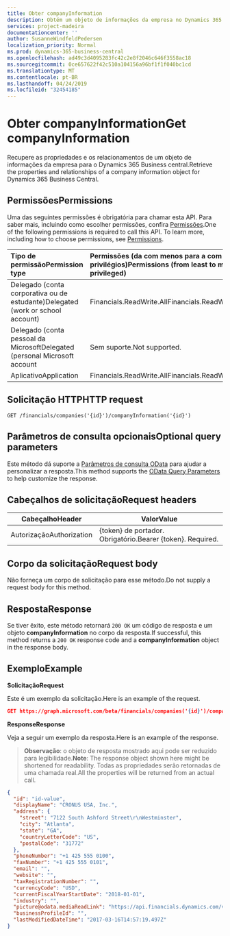 ```yaml
---
title: Obter companyInformation
description: Obtém um objeto de informações da empresa no Dynamics 365 Business central.
services: project-madeira
documentationcenter: ''
author: SusanneWindfeldPedersen
localization_priority: Normal
ms.prod: dynamics-365-business-central
ms.openlocfilehash: ad49c3d4095283fc42c2e8f2046c646f3558ac18
ms.sourcegitcommit: 0ce657622f42c510a104156a96bf1f1f040bc1cd
ms.translationtype: MT
ms.contentlocale: pt-BR
ms.lasthandoff: 04/24/2019
ms.locfileid: "32454185"
---
```

# <a name="get-companyinformation"></a><span data-ttu-id="fd042-103">Obter companyInformation</span><span class="sxs-lookup"><span data-stu-id="fd042-103">Get companyInformation</span></span>
<span data-ttu-id="fd042-104">Recupere as propriedades e os relacionamentos de um objeto de informações da empresa para o Dynamics 365 Business central.</span><span class="sxs-lookup"><span data-stu-id="fd042-104">Retrieve the properties and relationships of a company information object for Dynamics 365 Business Central.</span></span>

## <a name="permissions"></a><span data-ttu-id="fd042-105">Permissões</span><span class="sxs-lookup"><span data-stu-id="fd042-105">Permissions</span></span>
<span data-ttu-id="fd042-p101">Uma das seguintes permissões é obrigatória para chamar esta API. Para saber mais, incluindo como escolher permissões, confira [Permissões](/graph/permissions-reference).</span><span class="sxs-lookup"><span data-stu-id="fd042-p101">One of the following permissions is required to call this API. To learn more, including how to choose permissions, see [Permissions](/graph/permissions-reference).</span></span>

|<span data-ttu-id="fd042-108">Tipo de permissão</span><span class="sxs-lookup"><span data-stu-id="fd042-108">Permission type</span></span> |<span data-ttu-id="fd042-109">Permissões (da com menos para a com mais privilégios)</span><span class="sxs-lookup"><span data-stu-id="fd042-109">Permissions (from least to most privileged)</span></span>|
|:---------------|:------------------------------------------|
|<span data-ttu-id="fd042-110">Delegado (conta corporativa ou de estudante)</span><span class="sxs-lookup"><span data-stu-id="fd042-110">Delegated (work or school account)</span></span>|<span data-ttu-id="fd042-111">Financials.ReadWrite.All</span><span class="sxs-lookup"><span data-stu-id="fd042-111">Financials.ReadWrite.All</span></span> |
|<span data-ttu-id="fd042-112">Delegado (conta pessoal da Microsoft</span><span class="sxs-lookup"><span data-stu-id="fd042-112">Delegated (personal Microsoft account</span></span>|<span data-ttu-id="fd042-113">Sem suporte.</span><span class="sxs-lookup"><span data-stu-id="fd042-113">Not supported.</span></span>|
|<span data-ttu-id="fd042-114">Aplicativo</span><span class="sxs-lookup"><span data-stu-id="fd042-114">Application</span></span>|<span data-ttu-id="fd042-115">Financials.ReadWrite.All</span><span class="sxs-lookup"><span data-stu-id="fd042-115">Financials.ReadWrite.All</span></span>|

## <a name="http-request"></a><span data-ttu-id="fd042-116">Solicitação HTTP</span><span class="sxs-lookup"><span data-stu-id="fd042-116">HTTP request</span></span>
```
GET /financials/companies('{id}')/companyInformation('{id}')
```
## <a name="optional-query-parameters"></a><span data-ttu-id="fd042-117">Parâmetros de consulta opcionais</span><span class="sxs-lookup"><span data-stu-id="fd042-117">Optional query parameters</span></span>
<span data-ttu-id="fd042-118">Este método dá suporte a [Parâmetros de consulta OData](/graph/query-parameters) para ajudar a personalizar a resposta.</span><span class="sxs-lookup"><span data-stu-id="fd042-118">This method supports the [OData Query Parameters](/graph/query-parameters) to help customize the response.</span></span>

## <a name="request-headers"></a><span data-ttu-id="fd042-119">Cabeçalhos de solicitação</span><span class="sxs-lookup"><span data-stu-id="fd042-119">Request headers</span></span>
|<span data-ttu-id="fd042-120">Cabeçalho</span><span class="sxs-lookup"><span data-stu-id="fd042-120">Header</span></span>|<span data-ttu-id="fd042-121">Valor</span><span class="sxs-lookup"><span data-stu-id="fd042-121">Value</span></span>|
|------|-----|
|<span data-ttu-id="fd042-122">Autorização</span><span class="sxs-lookup"><span data-stu-id="fd042-122">Authorization</span></span>  |<span data-ttu-id="fd042-p102">{token} de portador. Obrigatório.</span><span class="sxs-lookup"><span data-stu-id="fd042-p102">Bearer {token}. Required.</span></span> |

## <a name="request-body"></a><span data-ttu-id="fd042-125">Corpo da solicitação</span><span class="sxs-lookup"><span data-stu-id="fd042-125">Request body</span></span>
<span data-ttu-id="fd042-126">Não forneça um corpo de solicitação para esse método.</span><span class="sxs-lookup"><span data-stu-id="fd042-126">Do not supply a request body for this method.</span></span>

## <a name="response"></a><span data-ttu-id="fd042-127">Resposta</span><span class="sxs-lookup"><span data-stu-id="fd042-127">Response</span></span>
<span data-ttu-id="fd042-128">Se tiver êxito, este método retornará `200 OK` um código de resposta e um objeto **companyInformation** no corpo da resposta.</span><span class="sxs-lookup"><span data-stu-id="fd042-128">If successful, this method returns a `200 OK` response code and a **companyInformation** object in the response body.</span></span>

## <a name="example"></a><span data-ttu-id="fd042-129">Exemplo</span><span class="sxs-lookup"><span data-stu-id="fd042-129">Example</span></span>

<span data-ttu-id="fd042-130">**Solicitação**</span><span class="sxs-lookup"><span data-stu-id="fd042-130">**Request**</span></span>

<span data-ttu-id="fd042-131">Este é um exemplo da solicitação.</span><span class="sxs-lookup"><span data-stu-id="fd042-131">Here is an example of the request.</span></span>
```json
GET https://graph.microsoft.com/beta/financials/companies('{id}')/companyInformation('{id}')
```

<span data-ttu-id="fd042-132">**Response**</span><span class="sxs-lookup"><span data-stu-id="fd042-132">**Response**</span></span>

<span data-ttu-id="fd042-133">Veja a seguir um exemplo da resposta.</span><span class="sxs-lookup"><span data-stu-id="fd042-133">Here is an example of the response.</span></span> 

> <span data-ttu-id="fd042-134">**Observação**: o objeto de resposta mostrado aqui pode ser reduzido para legibilidade.</span><span class="sxs-lookup"><span data-stu-id="fd042-134">**Note**: The response object shown here might be shortened for readability.</span></span> <span data-ttu-id="fd042-135">Todas as propriedades serão retornadas de uma chamada real.</span><span class="sxs-lookup"><span data-stu-id="fd042-135">All the properties will be returned from an actual call.</span></span>

```json
{
  "id": "id-value",
  "displayName": "CRONUS USA, Inc.",
  "address": {
    "street": "7122 South Ashford Street\r\nWestminster",
    "city": "Atlanta",
    "state": "GA",
    "countryLetterCode": "US",
    "postalCode": "31772"
  },
  "phoneNumber": "+1 425 555 0100",
  "faxNumber": "+1 425 555 0101",
  "email": "",
  "website": "",
  "taxRegistrationNumber": "",
  "currencyCode": "USD",
  "currentFiscalYearStartDate": "2018-01-01",
  "industry": "",
  "picture@odata.mediaReadLink": "https://api.financials.dynamics.com/v1.0/api/beta/companies('{id}')/companyInformation('{id}')/picture",
  "businessProfileId": "",
  "lastModifiedDateTime": "2017-03-16T14:57:19.497Z"
}
```
